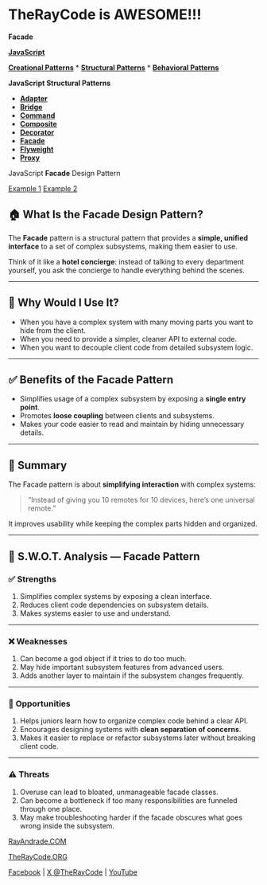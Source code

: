 # TheRayCode is AWESOME!!!

**Facade**

**[JavaScript](../README.md)**

**[Creational Patterns](../../Creational/README.md)** * **[Structural Patterns](./README.md)** * **[Behavioral Patterns](../../Behavioral/README.md)**

**JavaScript Structural Patterns**

 * **[Adapter](../Adapter/README.md)**
 * **[Bridge](../Bridge/README.md)**
 * **[Command](../Command/README.md)**
 * **[Composite](../Composite/README.md)**
 * **[Decorator](../Decorator/README.md)**
 * **[Facade](./README.md)**
 * **[Flyweight](../Flyweight/README.md)**
 * **[Proxy](../Proxy/README.md)**

JavaScript **Facade** Design Pattern

[Example 1](./Example1/README.md)  [Example 2](./Example2/README.md)


## 🏠 What Is the Facade Design Pattern?

The **Facade** pattern is a structural pattern that provides a **simple, unified interface** to a set of complex subsystems, making them easier to use.

Think of it like a **hotel concierge**: instead of talking to every department yourself, you ask the concierge to handle everything behind the scenes.

---

## 🤔 Why Would I Use It?

* When you have a complex system with many moving parts you want to hide from the client.
* When you need to provide a simpler, cleaner API to external code.
* When you want to decouple client code from detailed subsystem logic.

---

## ✅ Benefits of the Facade Pattern

* Simplifies usage of a complex subsystem by exposing a **single entry point**.
* Promotes **loose coupling** between clients and subsystems.
* Makes your code easier to read and maintain by hiding unnecessary details.

---

## 🧩 Summary

The Facade pattern is about **simplifying interaction** with complex systems:

> “Instead of giving you 10 remotes for 10 devices, here’s one universal remote.”

It improves usability while keeping the complex parts hidden and organized.

---

## 🧠 S.W\.O.T. Analysis — Facade Pattern

### ✅ **Strengths**

1. Simplifies complex systems by exposing a clean interface.
2. Reduces client code dependencies on subsystem details.
3. Makes systems easier to use and understand.

---

### ❌ **Weaknesses**

1. Can become a god object if it tries to do too much.
2. May hide important subsystem features from advanced users.
3. Adds another layer to maintain if the subsystem changes frequently.

---

### 🌱 **Opportunities**

1. Helps juniors learn how to organize complex code behind a clear API.
2. Encourages designing systems with **clean separation of concerns**.
3. Makes it easier to replace or refactor subsystems later without breaking client code.

---

### ⚠️ **Threats**

1. Overuse can lead to bloated, unmanageable facade classes.
2. Can become a bottleneck if too many responsibilities are funneled through one place.
3. May make troubleshooting harder if the facade obscures what goes wrong inside the subsystem.



[RayAndrade.COM](https://www.RayAndrade.com)

[TheRayCode.ORG](https://www.TheRayCode.org)

[Facebook](https://www.facebook.com/TheRayCode/) | [X @TheRayCode](https://www.X.com/TheRayCode/) | [YouTube](https://www.youtube.com/TheRayCode/)
